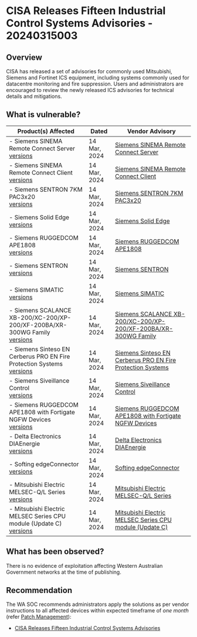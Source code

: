 # CISA Releases Fifteen Industrial Control Systems Advisories - 20240315003

## Overview

CISA has released a set of advisories for commonly used Mitsubishi, Siemens and Fortinet ICS equipment, including systems commonly used for datacentre monitoring and fire suppression. Users and administrators are encouraged to review the newly released ICS advisories for technical details and mitigations.

## What is vulnerable?

| Product(s) Affected                                                                                                                              | Dated        | Vendor Advisory                                                                                                                  |
| ------------------------------------------------------------------------------------------------------------------------------------------------ | ------------ | -------------------------------------------------------------------------------------------------------------------------------- |
| - Siemens SINEMA Remote Connect Server <br> [versions](https://www.cisa.gov/news-events/ics-advisories/icsa-24-074-03)                           | 14 Mar, 2024 | [Siemens SINEMA Remote Connect Server](https://www.cisa.gov/news-events/ics-advisories/icsa-24-074-03)                           |
| - Siemens SINEMA Remote Connect Client <br> [versions](https://www.cisa.gov/news-events/ics-advisories/icsa-24-074-04)                           | 14 Mar, 2024 | [ Siemens SINEMA Remote Connect Client](https://www.cisa.gov/news-events/ics-advisories/icsa-24-074-04)                          |
| - Siemens SENTRON 7KM PAC3x20 <br> [versions](https://www.cisa.gov/news-events/ics-advisories/icsa-24-074-01)                                    | 14 Mar, 2024 | [Siemens SENTRON 7KM PAC3x20](https://www.cisa.gov/news-events/ics-advisories/icsa-24-074-01)                                    |
| - Siemens Solid Edge <br> [versions](https://www.cisa.gov/news-events/ics-advisories/icsa-24-074-02)                                             | 14 Mar, 2024 | [Siemens Solid Edge](https://www.cisa.gov/news-events/ics-advisories/icsa-24-074-02)                                             |
| - Siemens RUGGEDCOM APE1808 <br> [versions](https://www.cisa.gov/news-events/ics-advisories/icsa-24-074-05)                                      | 14 Mar, 2024 | [Siemens RUGGEDCOM APE1808](https://www.cisa.gov/news-events/ics-advisories/icsa-24-074-05)                                      |
| - Siemens SENTRON <br> [versions](https://www.cisa.gov/news-events/ics-advisories/icsa-24-074-06)                                                | 14 Mar, 2024 | [Siemens SENTRON](https://www.cisa.gov/news-events/ics-advisories/icsa-24-074-06)                                                |
| - Siemens SIMATIC <br> [versions](https://www.cisa.gov/news-events/ics-advisories/icsa-24-074-07)                                                | 14 Mar, 2024 | [Siemens SIMATIC](https://www.cisa.gov/news-events/ics-advisories/icsa-24-074-07)                                                |
| - Siemens SCALANCE XB-200/XC-200/XP-200/XF-200BA/XR-300WG Family <br> [versions](https://www.cisa.gov/news-events/ics-advisories/icsa-24-074-08) | 14 Mar, 2024 | [Siemens SCALANCE XB-200/XC-200/XP-200/XF-200BA/XR-300WG Family](https://www.cisa.gov/news-events/ics-advisories/icsa-24-074-08) |
| - Siemens Sinteso EN Cerberus PRO EN Fire Protection Systems <br> [versions](https://www.cisa.gov/news-events/ics-advisories/icsa-24-074-09)     | 14 Mar, 2024 | [Siemens Sinteso EN Cerberus PRO EN Fire Protection Systems](https://www.cisa.gov/news-events/ics-advisories/icsa-24-074-09)     |
| - Siemens Siveillance Control <br> [versions](https://www.cisa.gov/news-events/ics-advisories/icsa-24-074-10)                                    | 14 Mar, 2024 | [Siemens Siveillance Control](https://www.cisa.gov/news-events/ics-advisories/icsa-24-074-10)                                    |
| - Siemens RUGGEDCOM APE1808 with Fortigate NGFW Devices <br> [versions](https://www.cisa.gov/news-events/ics-advisories/icsa-24-074-11)          | 14 Mar, 2024 | [Siemens RUGGEDCOM APE1808 with Fortigate NGFW Devices](https://www.cisa.gov/news-events/ics-advisories/icsa-24-074-11)          |
| - Delta Electronics DIAEnergie <br> [versions](https://www.cisa.gov/news-events/ics-advisories/icsa-24-074-12)                                   | 14 Mar, 2024 | [Delta Electronics DIAEnergie](https://www.cisa.gov/news-events/ics-advisories/icsa-24-074-12)                                   |
| - Softing edgeConnector <br> [versions](https://www.cisa.gov/news-events/ics-advisories/icsa-24-074-13)                                          | 14 Mar, 2024 | [Softing edgeConnector](https://www.cisa.gov/news-events/ics-advisories/icsa-24-074-13)                                          |
| - Mitsubishi Electric MELSEC-Q/L Series <br> [versions](https://www.cisa.gov/news-events/ics-advisories/icsa-24-074-14)                          | 14 Mar, 2024 | [Mitsubishi Electric MELSEC-Q/L Series](https://www.cisa.gov/news-events/ics-advisories/icsa-24-074-14)                          |
| - Mitsubishi Electric MELSEC Series CPU module (Update C) <br> [versions](https://www.cisa.gov/news-events/ics-advisories/icsa-23-143-03)        | 14 Mar, 2024 | [Mitsubishi Electric MELSEC Series CPU module (Update C)](https://www.cisa.gov/news-events/ics-advisories/icsa-23-143-03)        |

## What has been observed?

There is no evidence of exploitation affecting Western Australian Government networks at the time of publishing.

## Recommendation

The WA SOC recommends administrators apply the solutions as per vendor instructions to all affected devices within expected timeframe of *one month* (refer [Patch Management](../guidelines/patch-management.md)):

- [CISA Releases Fifteen Industrial Control Systems Advisories](https://www.cisa.gov/news-events/alerts/2024/03/14/cisa-releases-fifteen-industrial-control-systems-advisories)
